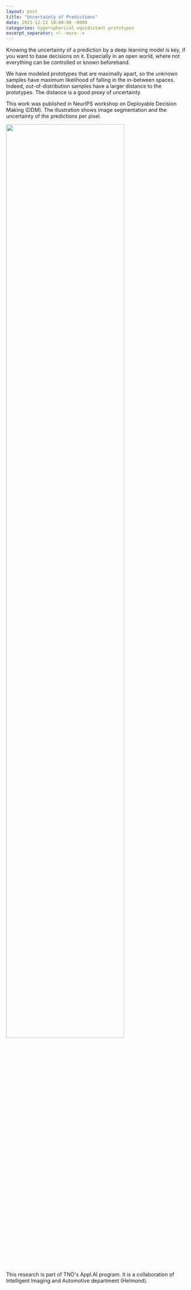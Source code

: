```yaml
---
layout: post
title: "Uncertainty of Predictions"
date: 2021-12-22 10:00:00 -0000
categories: hyperspherical equidistant prototypes
excerpt_separator: <!--more-->
---
```


Knowing the uncertainty of a prediction by a deep learning model is key, if you want to base decisions on it. 
Especially in an open world, where not everything can be controlled or known beforehand. 

We have modeled prototypes that are maximally apart, so the unknown samples have maximum likelihood of falling in the in-between spaces. 
Indeed, out-of-distribution samples have a larger distance to the prototypes. 
The distance is a good proxy of uncertainty. 

This work was published in NeurIPS workshop on Deployable Decision Making (DDM).
The illustration shows image segmentation and the uncertainty of the predictions per pixel. 

<img src="https://gertjanburghouts.github.io/pictures/segmentation_uncertainty.png" width="80%">

This research is part of TNO's Appl.AI program. It is a collaboration of Intelligent Imaging and Automotive department (Helmond).
